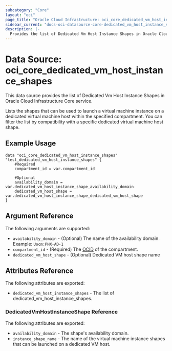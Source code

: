 ```yaml
---
subcategory: "Core"
layout: "oci"
page_title: "Oracle Cloud Infrastructure: oci_core_dedicated_vm_host_instance_shapes"
sidebar_current: "docs-oci-datasource-core-dedicated_vm_host_instance_shapes"
description: |-
  Provides the list of Dedicated Vm Host Instance Shapes in Oracle Cloud Infrastructure Core service
---
```


# Data Source: oci_core_dedicated_vm_host_instance_shapes
This data source provides the list of Dedicated Vm Host Instance Shapes in Oracle Cloud Infrastructure Core service.

Lists the shapes that can be used to launch a virtual machine instance on a dedicated virtual machine host within the specified compartment.
You can filter the list by compatibility with a specific dedicated virtual machine host shape.


## Example Usage

```hcl
data "oci_core_dedicated_vm_host_instance_shapes" "test_dedicated_vm_host_instance_shapes" {
	#Required
	compartment_id = var.compartment_id

	#Optional
	availability_domain = var.dedicated_vm_host_instance_shape_availability_domain
	dedicated_vm_host_shape = var.dedicated_vm_host_instance_shape_dedicated_vm_host_shape
}
```

## Argument Reference

The following arguments are supported:

* `availability_domain` - (Optional) The name of the availability domain.  Example: `Uocm:PHX-AD-1` 
* `compartment_id` - (Required) The [OCID](https://docs.cloud.oracle.com/iaas/Content/General/Concepts/identifiers.htm) of the compartment.
* `dedicated_vm_host_shape` - (Optional) Dedicated VM host shape name 


## Attributes Reference

The following attributes are exported:

* `dedicated_vm_host_instance_shapes` - The list of dedicated_vm_host_instance_shapes.

### DedicatedVmHostInstanceShape Reference

The following attributes are exported:

* `availability_domain` - The shape's availability domain. 
* `instance_shape_name` - The name of the virtual machine instance shapes that can be launched on a dedicated VM host. 

